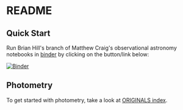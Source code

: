 README
======

Quick Start
-----------

Run Brian Hill's branch of Matthew Craig's observational astronomy notebooks in [binder](https://mybinder.org) by clicking on the button/link below:

[![Binder](https://mybinder.org/badge_logo.svg)](https://mybinder.org/v2/gh/observatree/msum-astronomy-binder/brian?filepath=index.ipynb)

Photometry
----------

To get started with photometry, take a look at [ORIGINALS index](./ORIGINALS-OF-USEFUL-NOTEBOOKS/index.ipynb).
